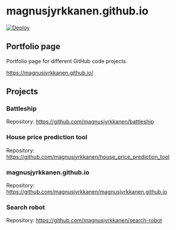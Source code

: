 # magnusjyrkkanen.github.io

[![Deploy](https://github.com/magnusjyrkkanen/magnusjyrkkanen.github.io/actions/workflows/main.yml/badge.svg)](https://github.com/magnusjyrkkanen/magnusjyrkkanen.github.io/actions/workflows/main.yml)

## Portfolio page

Portfolio page for different GitHub code projects.

https://magnusjyrkkanen.github.io/

## Projects

### Battleship

Repository: https://github.com/magnusjyrkkanen/battleship

### House price prediction tool

Repository: https://github.com/magnusjyrkkanen/house_price_prediction_tool

### magnusjyrkkanen.github.io

Repository: https://github.com/magnusjyrkkanen/magnusjyrkkanen.github.io

### Search robot

Repository: https://github.com/magnusjyrkkanen/search-robot
